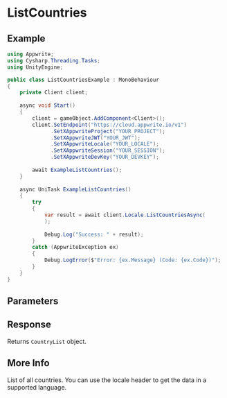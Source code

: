 # ListCountries

## Example

```csharp
using Appwrite;
using Cysharp.Threading.Tasks;
using UnityEngine;

public class ListCountriesExample : MonoBehaviour
{
    private Client client;
    
    async void Start()
    {
        client = gameObject.AddComponent<Client>();
        client.SetEndpoint("https://cloud.appwrite.io/v1")
              .SetXAppwriteProject("YOUR_PROJECT");
              .SetXAppwriteJWT("YOUR_JWT");
              .SetXAppwriteLocale("YOUR_LOCALE");
              .SetXAppwriteSession("YOUR_SESSION");
              .SetXAppwriteDevKey("YOUR_DEVKEY");
        
        await ExampleListCountries();
    }
    
    async UniTask ExampleListCountries()
    {
        try
        {
            var result = await client.Locale.ListCountriesAsync(
            );
            
            Debug.Log("Success: " + result);
        }
        catch (AppwriteException ex)
        {
            Debug.LogError($"Error: {ex.Message} (Code: {ex.Code})");
        }
    }
}
```

## Parameters


## Response

Returns `CountryList` object.
## More Info

List of all countries. You can use the locale header to get the data in a supported language.
